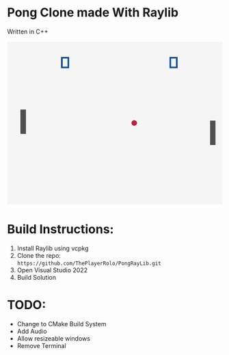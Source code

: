 # Pong Clone made With Raylib
Written in C++

![Ingame Image](images/GameImage.png)


# Build Instructions:
1. Install Raylib using vcpkg
2. Clone the repo: <br>
`https://github.com/ThePlayerRolo/PongRayLib.git` 
3. Open Visual Studio 2022
4. Build Solution

# TODO:
* Change to CMake Build System
* Add Audio
* Allow resizeable windows
* Remove Terminal